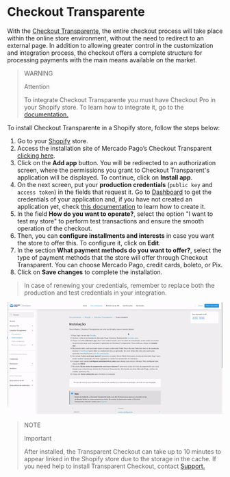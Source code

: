 # Checkout Transparente

With the [Checkout Transparente](/developers/en/docs/checkout-api/landing), the entire checkout process will take place within the online store environment, without the need to redirect to an external page. In addition to allowing greater control in the customization and integration process, the checkout offers a complete structure for processing payments with the main means available on the market.

> WARNING
>
> Attention
>
> To integrate Checkout Transparente you must have Checkout Pro in your Shopify store. To learn how to integrate it, go to the [documentation.](/developers/en/docs/shopify/integration-configuration/checkout-pro)

To install Checkout Transparente in a Shopify store, follow the steps below:

1. Go to your [Shopify](https://accounts.shopify.com/store-login) store.
2. Access the installation site of Mercado Pago’s Checkout Transparent [clicking here](https://apps.shopify.com/checkout-transparente-mp).
3. Click on the **Add app** button. You will be redirected to an authorization screen, where the permissions you grant to Checkout Transparent's application will be displayed. To continue, click on **Install app**. 
4. On the next screen, put your **production credentials** (`public key` and `access token`) in the fields that request it. Go to [Dashboard](https://www.mercadopago.com.ar/developers/panel/app) to get the credentials of your application and, if you have not created an application yet, check [this documentation](/developers/en/docs/shopify/additional-content/your-integrations/introduction) to learn how to create it.
5. In the field **How do you want to operate?**, select the option "I want to test my store" to perform test transactions and ensure the smooth operation of the checkout.
6. Then, you can **configure installments and interests** in case you want the store to offer this. To configure it, click on **Edit**.
7. In the section **What payment methods do you want to offer?**, select the type of payment methods that the store will offer through Checkout Transparent. You can choose Mercado Pago, credit cards, boleto, or Pix.
8. Click on **Save changes** to complete the installation.

> In case of renewing your credentials, remember to replace both the production and test credentials in your integration.

![installation choapi](/images/shopify/configurar-chotransparente-pt.gif)

> NOTE
>
> Important
>
> After installed, the Transparent Checkout can take up to 10 minutes to appear linked in the Shopify store due to the storage in the cache. If you need help to install Transparent Checkout, contact [Support.](https://www.mercadopago.com/developers/en/support)